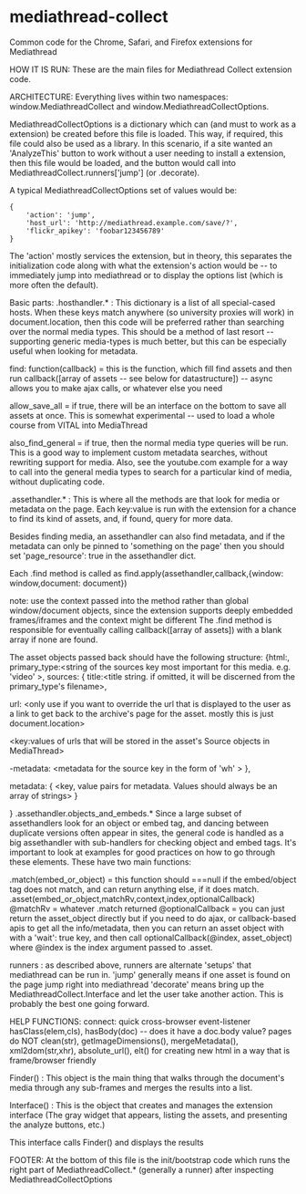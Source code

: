 # mediathread-collect
Common code for the Chrome, Safari, and Firefox extensions for Mediathread

HOW IT IS RUN:
These are the main files for Mediathread Collect extension code.

ARCHITECTURE:
Everything lives within two namespaces: window.MediathreadCollect and
window.MediathreadCollectOptions.

MediathreadCollectOptions is a dictionary which can (and must to work
as a extension) be created before this file is loaded.  This
way, if required, this file could also be used as a library.  In
this scenario, if a site wanted an 'AnalyzeThis' button to work
without a user needing to install a extension, then this file
would be loaded, and the button would call into
MediathreadCollect.runners['jump'] (or .decorate).

A typical MediathreadCollectOptions set of values would be:

    {
        'action': 'jump',
        'host_url': 'http://mediathread.example.com/save/?',
        'flickr_apikey': 'foobar123456789'
    }

The 'action' mostly services the extension, but in theory, this
separates the initialization code along with what the
extension's action would be -- to immediately jump into
mediathread or to display the options list (which is more often
the default).

Basic parts:
.hosthandler.* : This dictionary is a list of all special-cased
hosts.  When these keys match anywhere (so
university proxies will work) in
document.location, then this code will be
preferred rather than searching over the normal
media types.  This should be a method of last
resort -- supporting generic media-types is much
better, but this can be especially useful when
looking for metadata.

find: function(callback) = this is the function, which fill find assets and
then run callback([array of assets -- see below for datastructure])
-- async allows you to make ajax calls, or whatever else you need

allow_save_all = if true, there will be an interface on the
bottom to save all assets at once.  This is
somewhat experimental -- used to load a
whole course from VITAL into MediaThread

also_find_general = if true, then the normal media type
queries will be run.  This is a good way
to implement custom metadata searches,
without rewriting support for media.
Also, see the youtube.com example for a
way to call into the general media types
to search for a particular kind of media,
without duplicating code.


.assethandler.* : This is where all the methods are that look for
media or metadata on the page.  Each key:value
is run with the extension for a chance to
find its kind of assets, and, if found, query
for more data.

Besides finding media, an assethandler can also find metadata,
and if the metadata can only be pinned to 'something on the page'
then you should set 'page_resource': true in the assethandler dict.

Each .find method is called as
find.apply(assethandler,callback,{window: window,document: document})

note: use the context passed into the method
rather than global window/document
objects, since the extension
supports deeply embedded
frames/iframes and the context might
be different The .find method is
responsible for eventually calling
callback([array of assets]) with a
blank array if none are found.


The asset objects passed back should have the following structure:
{html:<dom object of media>,
primary_type:<string of the sources key
most important for this media.  e.g. 'video' >,
sources: {
title:<title string.  if omitted, it will
be discerned from the primary_type's filename>,

url: <only use if you want to
override the url that is
displayed to the user as a
link to get back to the
archive's page for the
asset.  mostly this is just
document.location>

<key:values of urls that will be
stored in the asset's Source
objects in MediaThread>

<key>-metadata: <metadata for the source
key in the form of 'w<width>h<height>' >
},

metadata: { <key, value pairs for metadata.
Values should always be an array of strings>
}

}
.assethandler.objects_and_embeds.*
Since a large subset of assethandlers look for an
object or embed tag, and dancing between duplicate
versions often appear in sites, the general code is
handled as a big assethandler with sub-handlers for checking object
and embed tags.  It's important to look at examples for good
practices on how to go through these elements.  These have two main
functions:

.match(embed_or_object) = this function should ===null if the embed/object
tag does not match, and can return anything else, if it does match.
.asset(embed_or_object,matchRv,context,index,optionalCallback)
@matchRv = whatever .match returned
@optionalCallback = you can just return the asset_object directly
but if you need to do ajax, or callback-based apis to get all the
info/metadata, then you can return an asset object with with a
'wait': true key, and then call
optionalCallback(@index, asset_object) where @index is the
index argument passed to .asset.


runners : as described above, runners are alternate 'setups' that mediathread
can be run in.
'jump' generally means if one asset is found on the page jump right into
mediathread
'decorate' means bring up the MediathreadCollect.Interface and let the user
take another
action.  This is probably the best one going forward.

HELP FUNCTIONS:
connect: quick cross-browser event-listener
hasClass(elem,cls),
hasBody(doc) -- does it have a doc.body value?  <frameset> pages do NOT
clean(str), getImageDimensions(), mergeMetadata(),
xml2dom(str,xhr), absolute_url(),
elt() for creating new html in a way that is frame/browser friendly

Finder() : This object is the main thing that walks through the document's
media through
any sub-frames and merges the results into a list.

Interface() : This is the object that creates and manages the extension
interface
(The gray widget that appears, listing the assets, and presenting the
analyze buttons, etc.)

This interface calls Finder() and displays the results

FOOTER:
At the bottom of this file is the init/bootstrap code which runs the right
part of
MediathreadCollect.* (generally a runner) after inspecting
MediathreadCollectOptions
